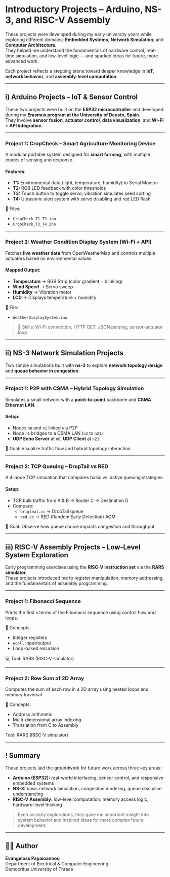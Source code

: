 # Introductory Projects – Arduino, NS-3, and RISC-V Assembly

These projects were developed during my early university years while exploring different domains: **Embedded Systems**, **Network Simulation**, and **Computer Architecture**.  
They helped me understand the fundamentals of hardware control, real-time simulation, and low-level logic
— and sparked ideas for future, more advanced work.

Each project reflects a stepping stone toward deeper knowledge in **IoT**, **network behavior**, and **assembly-level computation**.

---

## i) Arduino Projects – IoT & Sensor Control

These two projects were built on the **ESP32 microcontroller** and developed during my **Erasmus program at the University of Deusto, Spain**.  
They involve **sensor fusion**, **actuator control**, **data visualization**, and **Wi-Fi + API integration**.

---

###  Project 1: CropCheck – Smart Agriculture Monitoring Device

A modular portable system designed for **smart farming**, with multiple modes of sensing and response.

####  Features:
- **T1:** Environmental data (light, temperature, humidity) to Serial Monitor
- **T2:** RGB LED feedback with color thresholds
- **T3:** Touch button to toggle servo; vibration simulates seed sorting
- **T4:** Ultrasonic alert system with servo disabling and red LED flash

📁 Files:
- `CropCheck_T1_T2.ino`  
- `CropCheck_T3_T4.ino`

---

###  Project 2: Weather Condition Display System (Wi-Fi + API)

Fetches **live weather data** from OpenWeatherMap and controls multiple actuators based on environmental values.

####  Mapped Output:
- **Temperature** → RGB Strip (color gradient + blinking)
- **Wind Speed** → Servo sweep
- **Humidity** → Vibration motor
- **LCD** → Displays temperature + humidity

📁 File:
- `WeatherDisplaySystem.ino`

> 🧠 Skills: Wi-Fi connection, HTTP GET, JSON parsing, sensor-actuator loop

---

## ii) NS-3 Network Simulation Projects

Two simple simulations built with **ns-3** to explore **network topology design** and **queue behavior in congestion**.

---

###  Project 1: P2P with CSMA – Hybrid Topology Simulation

Simulates a small network with a **point-to-point** backbone and **CSMA Ethernet LAN**.

####  Setup:
- Nodes `n0` and `n1` linked via P2P
- Node `n1` bridges to a CSMA LAN (`n2` to `n21`)
- **UDP Echo Server** at `n0`, **UDP Client** at `n21`

📌 Goal: Visualize traffic flow and hybrid topology interaction

---

###  Project 2: TCP Queuing – DropTail vs RED

A 4-node TCP simulation that compares basic vs. active queuing strategies.

#### Setup:
- TCP bulk traffic from A & B → Router C → Destination D
- Compare:
  - `original.cc` → DropTail queue  
  - `red.cc` → RED (Random Early Detection) AQM

📌 Goal: Observe how queue choice impacts congestion and throughput

---

## iii) RISC-V Assembly Projects – Low-Level System Exploration

Early programming exercises using the **RISC-V instruction set** via the **RARS simulator**.  
These projects introduced me to register manipulation, memory addressing, and the fundamentals of assembly programming.

---

###  Project 1: Fibonacci Sequence

Prints the first `n` terms of the Fibonacci sequence using control flow and loops.

🧠 Concepts:
- Integer registers
- `ecall` input/output
- Loop-based recursion

💻 Tool: RARS (RISC-V simulator)

---

### Project 2: Row Sum of 2D Array

Computes the sum of each row in a 2D array using nested loops and memory traversal.

🧠 Concepts:
- Address arithmetic
- Multi-dimensional array indexing
- Translation from C to Assembly

 Tool: RARS (RISC-V simulator)

---

## ! Summary

These projects laid the groundwork for future work across three key areas:

- **Arduino (ESP32):** real-world interfacing, sensor control, and responsive embedded systems  
- **NS-3:** basic network simulation, congestion modeling, queue discipline understanding  
- **RISC-V Assembly:** low-level computation, memory access logic, hardware-level thinking

> Even as early explorations, they gave me important insight into system behavior and inspired ideas for more complex future development.

---

## 👨‍💻 Author

**Evangeloss Papaioannou**  
Department of Electrical & Computer Engineering  
Democritus University of Thrace
